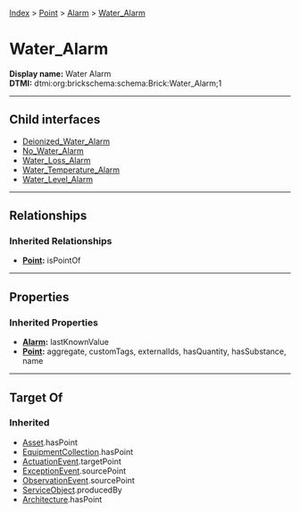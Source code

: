 [Index](../../../index.md) > [Point](../../Point.md) > [Alarm](../Alarm.md) > [Water_Alarm](#)
# Water_Alarm

**Display name:** Water Alarm<br />
**DTMI:** dtmi:org:brickschema:schema:Brick:Water_Alarm;1

---

## Child interfaces
* [Deionized_Water_Alarm](Deionized_Water_Alarm.md)
* [No_Water_Alarm](No_Water_Alarm.md)
* [Water_Loss_Alarm](Water_Loss_Alarm.md)
* [Water_Temperature_Alarm](Water_Temperature_Alarm/Water_Temperature_Alarm.md)
* [Water_Level_Alarm](Water_Level_Alarm/Water_Level_Alarm.md)

---

## Relationships

### Inherited Relationships
* **[Point](../../Point.md):** isPointOf

---

## Properties

### Inherited Properties
* **[Alarm](../Alarm.md):** lastKnownValue
* **[Point](../../Point.md):** aggregate, customTags, externalIds, hasQuantity, hasSubstance, name

---

## Target Of
### Inherited
* [Asset](../../../Asset/Asset.md).hasPoint
* [EquipmentCollection](../../../Collection/EquipmentCollection.md).hasPoint
* [ActuationEvent](../../../Event/PointEvent/ActuationEvent.md).targetPoint
* [ExceptionEvent](../../../Event/PointEvent/ExceptionEvent.md).sourcePoint
* [ObservationEvent](../../../Event/PointEvent/ObservationEvent.md).sourcePoint
* [ServiceObject](../../../Information/ServiceObject/ServiceObject.md).producedBy
* [Architecture](../../../Space/Architecture/Architecture.md).hasPoint
